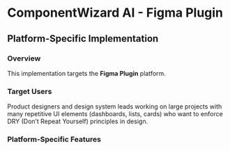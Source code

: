 # ComponentWizard AI - Figma Plugin

## Platform-Specific Implementation

### Overview
This implementation targets the **Figma Plugin** platform.

### Target Users
Product designers and design system leads working on large projects with many repetitive UI elements (dashboards, lists, cards) who want to enforce DRY (Don’t Repeat Yourself) principles in design.

### Platform-Specific Features
